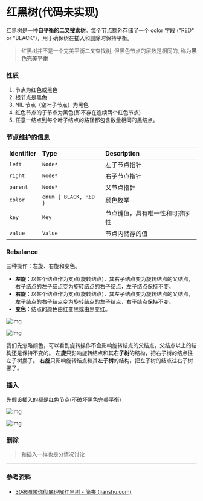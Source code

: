 # 红黑树(代码未实现)

红黑树是一种**自平衡的二叉搜索树**。每个节点额外存储了一个 color 字段 ("RED" or "BLACK")，用于确保树在插入和删除时保持平衡。

> 红黑树并不是一个完美平衡二叉查找树, 但黑色节点的层数是相同的, 称为**黑色完美平衡**

### 性质

1. 节点为红色或黑色
2. 根节点是黑色
3. NIL 节点（空叶子节点）为黑色
4. 红色节点的子节点为黑色(即不存在连续两个红色节点)
5. 任意一结点到每个叶子结点的路径都包含数量相同的黑结点。

### 节点维护的信息

| Identifier | Type                  | Description                    |
| :--------- | :-------------------- | :----------------------------- |
| `left`     | `Node*`               | 左子节点指针                   |
| `right`    | `Node*`               | 右子节点指针                   |
| `parent`   | `Node*`               | 父节点指针                     |
| `color`    | `enum { BLACK, RED }` | 颜色枚举                       |
| `key`      | `Key`                 | 节点键值，具有唯一性和可排序性 |
| `value`    | `Value`               | 节点内储存的值                 |

### Rebalance

三种操作：左旋、右旋和变色。

- **左旋**：以某个结点作为支点(旋转结点)，其右子结点变为旋转结点的父结点，右子结点的左子结点变为旋转结点的右子结点，左子结点保持不变。
- **右旋**：以某个结点作为支点(旋转结点)，其左子结点变为旋转结点的父结点，左子结点的右子结点变为旋转结点的左子结点，右子结点保持不变。
- **变色**：结点的颜色由红变黑或由黑变红。

![img](https://upload-images.jianshu.io/upload_images/2392382-a95db442f1b47f8a.png?imageMogr2/auto-orient/strip|imageView2/2/w/1200/format/webp)

![img](https://upload-images.jianshu.io/upload_images/2392382-0676a8e2a12e2a0b.png?imageMogr2/auto-orient/strip|imageView2/2/w/1200/format/webp)

我们先忽略颜色，可以看到旋转操作不会影响旋转结点的父结点，父结点以上的结构还是保持不变的。
 **左旋**只影响旋转结点和其**右子树**的结构，把右子树的结点往左子树挪了。
 **右旋**只影响旋转结点和其**左子树**的结构，把左子树的结点往右子树挪了。

### 插入

先假设插入的都是红色节点(不破坏黑色完美平衡)

![img](https://upload-images.jianshu.io/upload_images/2392382-fa2b78271263d2c8.png?imageMogr2/auto-orient/strip|imageView2/2/w/1033/format/webp)

![img](https://upload-images.jianshu.io/upload_images/2392382-9ac3d6b69ef7ead3.png?imageMogr2/auto-orient/strip|imageView2/2/w/662/format/webp)

### 删除

> 和插入一样也是分情况讨论



---

### 参考资料

- [30张图带你彻底理解红黑树 - 简书 (jianshu.com)](https://www.jianshu.com/p/e136ec79235c)

  